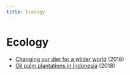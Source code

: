 ```yaml
---
title: Ecology
---
```


# Ecology

- [Changing our diet for a wilder world](/ecology/changing-our-diet-for-a-wilder-world) (2018)
- [Oil palm plantations in Indonesia](/news/2018/02/25/oil-palm-plantations-indonesia) (2018)

